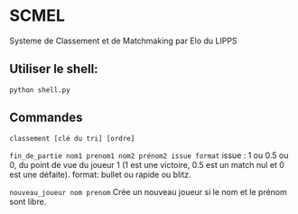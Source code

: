 # SCMEL
Systeme de Classement et de Matchmaking par Elo du LIPPS

## Utiliser le shell:
`python shell.py`

## Commandes 
`classement [clé du tri] [ordre]`

`fin_de_partie nom1 prenom1 nom2 prénom2 issue format`
        issue : 1 ou 0.5 ou 0, du point de vue du joueur 1 (1 est une victoire, 0.5 est un match nul et 0 est une défaite).
        format: bullet ou rapide ou blitz.

`nouveau_joueur nom prenom`
        Crée un nouveau joueur si le nom et le prénom sont libre.
